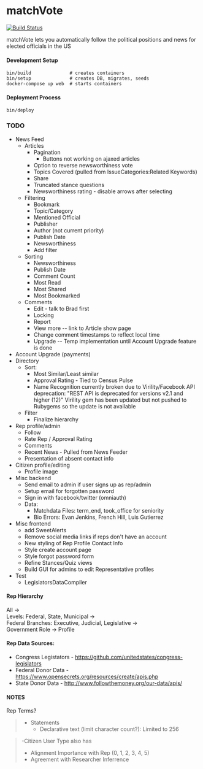 # matchVote    
[![Build Status](https://travis-ci.org/matchVote/matchvote.svg?branch=master)](https://travis-ci.org/matchVote/matchvote)

matchVote lets you automatically follow the political positions and news for elected officials in the US

#### Development Setup
    bin/build              # creates containers
    bin/setup              # creates DB, migrates, seeds
    docker-compose up web  # starts containers

#### Deployment Process
    bin/deploy

### TODO
* News Feed
  * Articles
    * Pagination
      * Buttons not working on ajaxed articles
    * Option to reverse newsworthiness vote
    * Topics Covered (pulled from IssueCategories:Related Keywords)
    * Share
    * Truncated stance questions
    * Newsworthiness rating - disable arrows after selecting
  * Filtering
    * Bookmark
    * Topic/Category
    * Mentioned Official
    * Publisher
    * Author (not current priority)
    * Publish Date
    * Newsworthiness
    * Add filter
  * Sorting
    * Newsworthiness
    * Publish Date
    * Comment Count
    * Most Read
    * Most Shared
    * Most Bookmarked
  * Comments
    * Edit - talk to Brad first
    * Locking
    * Report
    * View more -- link to Article show page
    * Change comment timestamps to reflect local time
    * Upgrade -- Temp implementation until Account Upgrade feature is done
* Account Upgrade (payments)
* Directory
  * Sort: 
    * Most Similar/Least similar
    * Approval Rating - Tied to Census Pulse
    * Name Recognition currently broken due to Virility/Facebook API deprecation:
      "REST API is deprecated for versions v2.1 and higher (12)"
      Virility gem has been updated but not pushed to Rubygems so the update is not available
  * Filter  
    * Finalize hierarchy
* Rep profile/admin
  * Follow
  * Rate Rep / Approval Rating
  * Comments
  * Recent News - Pulled from News Feeder
  * Presentation of absent contact info
* Citizen profile/editing
  * Profile image
* Misc backend
  * Send email to admin if user signs up as rep/admin
  * Setup email for forgotten password
  * Sign in with facebook/twitter (omniauth)
  * Data:
    * Matchdata Files: term_end, took_office for seniority
    * Bio Errors: Evan Jenkins, French Hill, Luis Gutierrez
* Misc frontend
  * add SweetAlerts
  * Remove social media links if reps don't have an account
  * New styling of Rep Profile Contact Info
  * Style create account page
  * Style forgot password form
  * Refine Stances/Quiz views
  * Build GUI for admins to edit Representative profiles
* Test
  * LegislatorsDataCompiler

#### Rep Hierarchy
All ->  
Levels: Federal, State, Municipal ->  
Federal Branches: Executive, Judicial, Legislative ->  
Government Role ->
Profile

#### Rep Data Sources:  
  * Congress Legistators - https://github.com/unitedstates/congress-legislators
  * Federal Donor Data - https://www.opensecrets.org/resources/create/apis.php
  * State Donor Data - http://www.followthemoney.org/our-data/apis/

#### NOTES
Rep Terms?  

> * Statements
>   * Declarative text (limit character count?): Limited to 256
  
>   -Citizen User Type also has
>   * Alignment Importance with Rep (0, 1, 2, 3, 4, 5)
>   * Agreement with Researcher Inferrence
